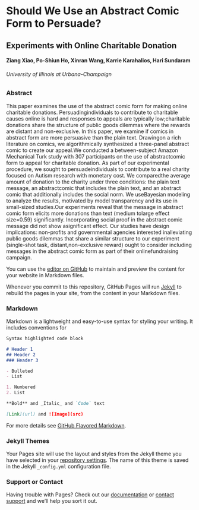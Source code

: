 # Should We Use an Abstract Comic Form to Persuade?
## Experiments with Online Charitable Donation

#### Ziang Xiao, Po-Shiun Ho, Xinran Wang, Karrie Karahalios, Hari Sundaram
###### University of Illinois at Urbana-Champaign

### Abstract
This paper examines the use of the abstract comic form for making online charitable donations. Persuadingindividuals to contribute to charitable causes online is hard and responses to appeals are typically low;charitable donations share the structure of public goods dilemmas where the rewards are distant and non-exclusive. In this paper, we examine if comics in abstract form are more persuasive than the plain text. Drawingon a rich literature on comics, we algorithmically synthesized a three-panel abstract comic to create our appeal.We conducted a between-subject Amazon Mechanical Turk study with 307 participants on the use of abstractcomic form to appeal for charitable donation. As part of our experimental procedure, we sought to persuadeindividuals to contribute to a real charity focused on Autism research with monetary cost. We comparedthe average amount of donation to the charity under three conditions: the plain text message, an abstractcomic that includes the plain text, and an abstract comic that additionally includes the social norm. We useBayesian modeling to analyze the results, motivated by model transparency and its use in small-sized studies.Our experiments reveal that the message in abstract comic form elicits more donations than text (medium tolarge effect size=0.59) significantly. Incorporating social proof in the abstract comic message did not show asignificant effect. Our studies have design implications: non-profits and governmental agencies interested inalleviating public goods dilemmas that share a similar structure to our experiment (single-shot task, distant,non-exclusive reward) ought to consider including messages in the abstract comic form as part of their onlinefundraising campaign.


You can use the [editor on GitHub](https://github.com/ziangxiao/Abstract_Comic_Persuasion/edit/master/index.md) to maintain and preview the content for your website in Markdown files.

Whenever you commit to this repository, GitHub Pages will run [Jekyll](https://jekyllrb.com/) to rebuild the pages in your site, from the content in your Markdown files.

### Markdown

Markdown is a lightweight and easy-to-use syntax for styling your writing. It includes conventions for

```markdown
Syntax highlighted code block

# Header 1
## Header 2
### Header 3

- Bulleted
- List

1. Numbered
2. List

**Bold** and _Italic_ and `Code` text

[Link](url) and ![Image](src)
```

For more details see [GitHub Flavored Markdown](https://guides.github.com/features/mastering-markdown/).

### Jekyll Themes

Your Pages site will use the layout and styles from the Jekyll theme you have selected in your [repository settings](https://github.com/ziangxiao/Abstract_Comic_Persuasion/settings). The name of this theme is saved in the Jekyll `_config.yml` configuration file.

### Support or Contact

Having trouble with Pages? Check out our [documentation](https://help.github.com/categories/github-pages-basics/) or [contact support](https://github.com/contact) and we’ll help you sort it out.
